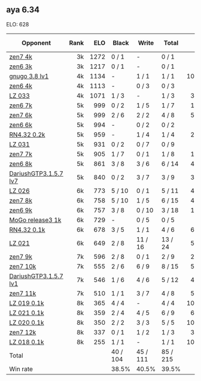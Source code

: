## aya 6.34 ##

ELO: 628

Opponent | Rank | ELO | Black | Write | Total | Win rate
---------|-----:|----:|-------|-------|-------|-------:
[zen7 4k](zen7%204k.md) | 3k | 1272 | 0 / 1 | - | 0 / 1 | 0.0%
[zen6 3k](zen6%203k.md) | 3k | 1217 | 0 / 1 | - | 0 / 1 | 0.0%
[gnugo 3.8 lv1](gnugo%203.8%20lv1.md) | 4k | 1134 | - | 1 / 1 | 1 / 1 | 100.0%
[zen6 4k](zen6%204k.md) | 4k | 1113 | - | 0 / 3 | 0 / 3 | 0.0%
[LZ 033](LZ%20033.md) | 4k | 1071 | 1 / 3 | - | 1 / 3 | 33.3%
[zen6 7k](zen6%207k.md) | 5k | 999 | 0 / 2 | 1 / 5 | 1 / 7 | 14.3%
[zen7 6k](zen7%206k.md) | 5k | 999 | 2 / 6 | 2 / 2 | 4 / 8 | 50.0%
[zen6 6k](zen6%206k.md) | 5k | 994 | - | 0 / 2 | 0 / 2 | 0.0%
[RN4.32 0.2k](RN4.32%200.2k.md) | 5k | 959 | - | 1 / 4 | 1 / 4 | 25.0%
[LZ 031](LZ%20031.md) | 5k | 931 | 0 / 2 | 0 / 7 | 0 / 9 | 0.0%
[zen7 7k](zen7%207k.md) | 5k | 905 | 1 / 7 | 0 / 1 | 1 / 8 | 12.5%
[zen6 8k](zen6%208k.md) | 5k | 861 | 3 / 8 | 3 / 6 | 6 / 14 | 42.9%
[DariushGTP3.1.5.7 lv7](DariushGTP3.1.5.7%20lv7.md) | 5k | 840 | 0 / 2 | 3 / 7 | 3 / 9 | 33.3%
[LZ 026](LZ%20026.md) | 6k | 773 | 5 / 10 | 0 / 1 | 5 / 11 | 45.5%
[zen7 8k](zen7%208k.md) | 6k | 758 | 5 / 10 | 1 / 5 | 6 / 15 | 40.0%
[zen6 9k](zen6%209k.md) | 6k | 757 | 3 / 8 | 0 / 10 | 3 / 18 | 16.7%
[MoGo release3 1k](MoGo%20release3%201k.md) | 6k | 729 | - | 0 / 5 | 0 / 5 | 0.0%
[RN4.32 0.1k](RN4.32%200.1k.md) | 6k | 678 | 3 / 5 | 1 / 1 | 4 / 6 | 66.7%
[LZ 021](LZ%20021.md) | 6k | 649 | 2 / 8 | 11 / 16 | 13 / 24 | 54.2%
[zen7 9k](zen7%209k.md) | 7k | 596 | 2 / 8 | 0 / 1 | 2 / 9 | 22.2%
[zen7 10k](zen7%2010k.md) | 7k | 555 | 2 / 6 | 6 / 9 | 8 / 15 | 53.3%
[DariushGTP3.1.5.7 lv1](DariushGTP3.1.5.7%20lv1.md) | 7k | 546 | 1 / 6 | 4 / 6 | 5 / 12 | 41.7%
[zen7 11k](zen7%2011k.md) | 7k | 510 | 1 / 1 | 3 / 7 | 4 / 8 | 50.0%
[LZ 019 0.1k](LZ%20019%200.1k.md) | 8k | 365 | 4 / 4 | - | 4 / 4 | 100.0%
[LZ 021 0.1k](LZ%20021%200.1k.md) | 8k | 359 | 2 / 4 | 4 / 5 | 6 / 9 | 66.7%
[LZ 020 0.1k](LZ%20020%200.1k.md) | 8k | 350 | 2 / 2 | 3 / 3 | 5 / 5 | 100.0%
[zen7 12k](zen7%2012k.md) | 8k | 337 | 0 / 1 | 1 / 2 | 1 / 3 | 33.3%
[LZ 018 0.1k](LZ%20018%200.1k.md) | 8k | 255 | 1 / 1 | - | 1 / 1 | 100.0%
Total | | | 40 / 104 | 45 / 111 | 85 / 215 | 
Win rate| | | 38.5% | 40.5% | 39.5% | 
